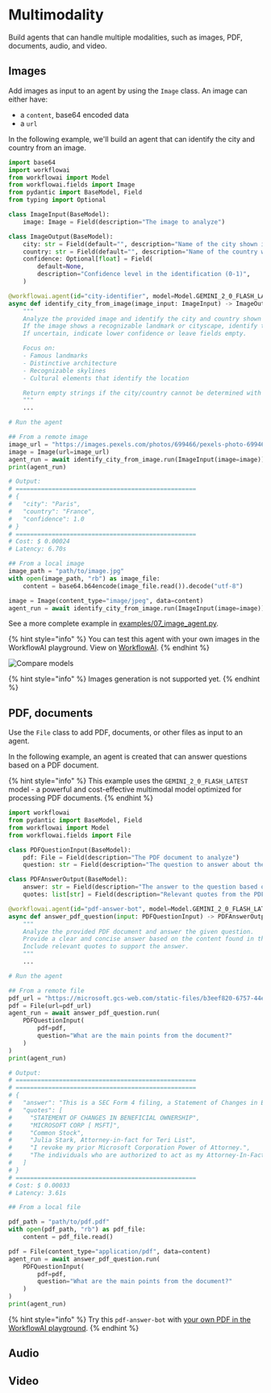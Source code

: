 # Multimodality

Build agents that can handle multiple modalities, such as images, PDF, documents, audio, and video.

## Images

Add images as input to an agent by using the `Image` class. An image can either have:

- a `content`, base64 encoded data
- a `url`

In the following example, we'll build an agent that can identify the city and country from an image.

```python
import base64
import workflowai
from workflowai import Model
from workflowai.fields import Image
from pydantic import BaseModel, Field
from typing import Optional

class ImageInput(BaseModel):
    image: Image = Field(description="The image to analyze")

class ImageOutput(BaseModel):
    city: str = Field(default="", description="Name of the city shown in the image")
    country: str = Field(default="", description="Name of the country where the city is located")
    confidence: Optional[float] = Field(
        default=None,
        description="Confidence level in the identification (0-1)",
    )

@workflowai.agent(id="city-identifier", model=Model.GEMINI_2_0_FLASH_LATEST)
async def identify_city_from_image(image_input: ImageInput) -> ImageOutput:
    """
    Analyze the provided image and identify the city and country shown in it.
    If the image shows a recognizable landmark or cityscape, identify the city and country.
    If uncertain, indicate lower confidence or leave fields empty.

    Focus on:
    - Famous landmarks
    - Distinctive architecture
    - Recognizable skylines
    - Cultural elements that identify the location

    Return empty strings if the city/country cannot be determined with reasonable confidence.
    """
    ...

# Run the agent

## From a remote image
image_url = "https://images.pexels.com/photos/699466/pexels-photo-699466.jpeg"
image = Image(url=image_url)
agent_run = await identify_city_from_image.run(ImageInput(image=image))
print(agent_run)

# Output:
# ==================================================
# {
#   "city": "Paris",
#   "country": "France",
#   "confidence": 1.0
# }
# ==================================================
# Cost: $ 0.00024
# Latency: 6.70s

## From a local image
image_path = "path/to/image.jpg"
with open(image_path, "rb") as image_file:
    content = base64.b64encode(image_file.read()).decode("utf-8")

image = Image(content_type="image/jpeg", data=content)
agent_run = await identify_city_from_image.run(ImageInput(image=image))
```

See a more complete example in [examples/07_image_agent.py](https://github.com/WorkflowAI/workflowai-py/blob/main/examples/07_image_agent.py).

{% hint style="info" %}
You can test this agent with your own images in the WorkflowAI playground. View on [WorkflowAI](https://workflowai.com/docs/agents/city-identifier/1).
{% endhint %}

![Compare models](/docs/assets/images/agents/city-identifier/playground.png)

{% hint style="info" %}
Images generation is not supported yet.
{% endhint %}

## PDF, documents

Use the `File` class to add PDF, documents, or other files as input to an agent.

In the following example, an agent is created that can answer questions based on a PDF document.

{% hint style="info" %}
This example uses the `GEMINI_2_0_FLASH_LATEST` model - a powerful and cost-effective multimodal model optimized for processing PDF documents.
{% endhint %}

```python
import workflowai
from pydantic import BaseModel, Field
from workflowai import Model
from workflowai.fields import File

class PDFQuestionInput(BaseModel):
    pdf: File = Field(description="The PDF document to analyze")
    question: str = Field(description="The question to answer about the PDF content")

class PDFAnswerOutput(BaseModel):
    answer: str = Field(description="The answer to the question based on the PDF content")
    quotes: list[str] = Field(description="Relevant quotes from the PDF that support the answer")

@workflowai.agent(id="pdf-answer-bot", model=Model.GEMINI_2_0_FLASH_LATEST)
async def answer_pdf_question(input: PDFQuestionInput) -> PDFAnswerOutput:
    """
    Analyze the provided PDF document and answer the given question.
    Provide a clear and concise answer based on the content found in the PDF.
    Include relevant quotes to support the answer.
    """
    ...

# Run the agent

## From a remote file
pdf_url = "https://microsoft.gcs-web.com/static-files/b3eef820-6757-44ea-9f98-3963bace4837"
pdf = File(url=pdf_url)
agent_run = await answer_pdf_question.run(
    PDFQuestionInput(
        pdf=pdf,
        question="What are the main points from the document?"
    )
)
print(agent_run)

# Output:
# ==================================================
# ==================================================
# {
#   "answer": "This is a SEC Form 4 filing, a Statement of Changes in Beneficial Ownership, for Teri List regarding Microsoft Corporation (MSFT). The document details non-derivative securities acquired and beneficially owned, as well as derivative securities. Teri List has granted power of attorney to Julia Stark, Benjamin O. Orndorff, Michael Pressman, Keith R. Dolliver and Christyne Mayberry.",
#   "quotes": [
#     "STATEMENT OF CHANGES IN BENEFICIAL OWNERSHIP",
#     "MICROSOFT CORP [ MSFT]",
#     "Common Stock",
#     "Julia Stark, Attorney-in-fact for Teri List",
#     "I revoke my prior Microsoft Corporation Power of Attorney.",
#     "The individuals who are authorized to act as my Attorney-In-Fact under this Power of Attorney are as follows:\nJulia Stark\nBenjamin O. Orndorff\nMichael Pressman\nKeith R. Dolliver\nChristyne Mayberry"
#   ]
# }
# ==================================================
# Cost: $ 0.00033
# Latency: 3.61s

## From a local file

pdf_path = "path/to/pdf.pdf"
with open(pdf_path, "rb") as pdf_file:
    content = pdf_file.read()

pdf = File(content_type="application/pdf", data=content)
agent_run = await answer_pdf_question.run(
    PDFQuestionInput(
        pdf=pdf,
        question="What are the main points from the document?"
    )
)
print(agent_run)
```

{% hint style="info" %}
Try this `pdf-answer-bot` with [your own PDF in the WorkflowAI playground](https://workflowai.com/docs/agents/pdf-answer-bot/1).
{% endhint %}

## Audio

## Video
